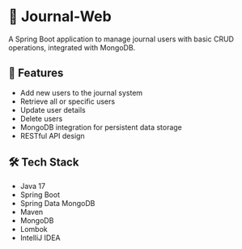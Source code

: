 # 📓 Journal-Web

A Spring Boot application to manage journal users with basic CRUD operations, integrated with MongoDB.

## 🚀 Features

- Add new users to the journal system
- Retrieve all or specific users
- Update user details
- Delete users
- MongoDB integration for persistent data storage
- RESTful API design

## 🛠 Tech Stack

- Java 17
- Spring Boot
- Spring Data MongoDB
- Maven
- MongoDB
- Lombok
- IntelliJ IDEA



